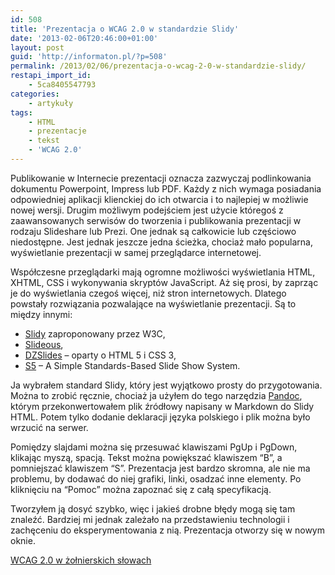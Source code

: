 ```yaml
---
id: 508
title: 'Prezentacja o WCAG 2.0 w standardzie Slidy'
date: '2013-02-06T20:46:00+01:00'
layout: post
guid: 'http://informaton.pl/?p=508'
permalink: /2013/02/06/prezentacja-o-wcag-2-0-w-standardzie-slidy/
restapi_import_id:
    - 5ca8405547793
categories:
    - artykuły
tags:
    - HTML
    - prezentacje
    - tekst
    - 'WCAG 2.0'
---
```


Publikowanie w Internecie prezentacji oznacza zazwyczaj podlinkowania dokumentu Powerpoint, Impress lub PDF. Każdy z nich wymaga posiadania odpowiedniej aplikacji klienckiej do ich otwarcia i to najlepiej w możliwie nowej wersji. Drugim możliwym podejściem jest użycie któregoś z zaawansowanych serwisów do tworzenia i publikowania prezentacji w rodzaju Slideshare lub Prezi. One jednak są całkowicie lub częściowo niedostępne. Jest jednak jeszcze jedna ścieżka, chociaż mało popularna, wyświetlanie prezentacji w samej przeglądarce internetowej.

Współczesne przeglądarki mają ogromne możliwości wyświetlania HTML, XHTML, CSS i wykonywania skryptów JavaScript. Aż się prosi, by zaprząc je do wyświetlania czegoś więcej, niż stron internetowych. Dlatego powstały rozwiązania pozwalające na wyświetlanie prezentacji. Są to między innymi:

- [Slidy](http://www.w3.org/Talks/Tools/Slidy2/Overview.html#%281%29) zaproponowany przez W3C,
- [Slideous](http://goessner.net/articles/slideous/),
- [DZSlides](http://paulrouget.com/dzslides/) – oparty o HTML 5 i CSS 3,
- [S5](http://meyerweb.com/eric/tools/s5/) – A Simple Standards-Based Slide Show System.

Ja wybrałem standard Slidy, który jest wyjątkowo prosty do przygotowania. Można to zrobić ręcznie, chociaż ja użyłem do tego narzędzia [Pandoc](http://pandoc.googlecode.com), którym przekonwertowałem plik źródłowy napisany w Markdown do Slidy HTML. Potem tylko dodanie deklaracji języka polskiego i plik można było wrzucić na serwer.

Pomiędzy slajdami można się przesuwać klawiszami PgUp i PgDown, klikając myszą, spacją. Tekst można powiększać klawiszem “B”, a pomniejszać klawiszem “S”. Prezentacja jest bardzo skromna, ale nie ma problemu, by dodawać do niej grafiki, linki, osadzać inne elementy. Po kliknięciu na “Pomoc” można zapoznać się z całą specyfikacją.

Tworzyłem ją dosyć szybko, więc i jakieś drobne błędy mogą się tam znaleźć. Bardziej mi jednak zależało na przedstawieniu technologii i zachęceniu do eksperymentowania z nią. Prezentacja otworzy się w nowym oknie.

[WCAG 2.0 w żołnierskich słowach](http://informaton.pl/wp-content/uploads/2015/11/wcag20short.html)